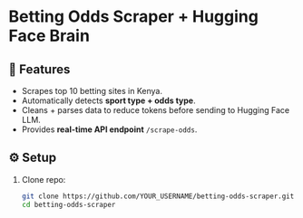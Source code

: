 # Betting Odds Scraper + Hugging Face Brain

## 🚀 Features
- Scrapes top 10 betting sites in Kenya.
- Automatically detects **sport type + odds type**.
- Cleans + parses data to reduce tokens before sending to Hugging Face LLM.
- Provides **real-time API endpoint** `/scrape-odds`.

## ⚙️ Setup
1. Clone repo:
   ```bash
   git clone https://github.com/YOUR_USERNAME/betting-odds-scraper.git
   cd betting-odds-scraper
